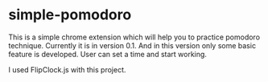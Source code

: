 # simple-pomodoro

This is a simple chrome extension which will help you to practice pomodoro technique. Currently it is in version 0.1. And in this version only some basic feature is developed. User can set a time and start working. 


I used FlipClock.js with this project. 

